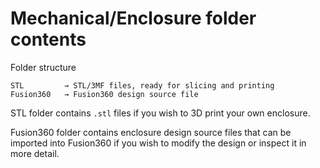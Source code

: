 
# Mechanical/Enclosure folder contents

Folder structure

    STL         → STL/3MF files, ready for slicing and printing
    Fusion360   → Fusion360 design source file



STL folder contains `.stl` files if you wish to 3D print your own enclosure.

Fusion360 folder contains enclosure design source files that can be imported into Fusion360 if you wish to modify the design or inspect it in more detail.

